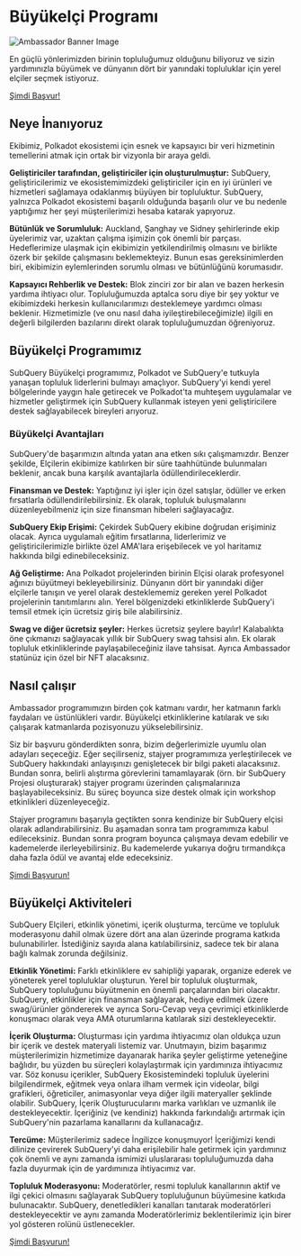 # Büyükelçi Programı

![Ambassador Banner Image](/assets/img/ambassador_banner.png)

En güçlü yönlerimizden birinin topluluğumuz olduğunu biliyoruz ve sizin yardımınızla büyümek ve dünyanın dört bir yanındaki topluluklar için yerel elçiler seçmek istiyoruz.

[Şimdi Başvur!](https://forms.gle/GXBbJ6LDpNfM2v1X6)

## Neye İnanıyoruz

Ekibimiz, Polkadot ekosistemi için esnek ve kapsayıcı bir veri hizmetinin temellerini atmak için ortak bir vizyonla bir araya geldi.

**Geliştiriciler tarafından, geliştiriciler için oluşturulmuştur:** SubQuery, geliştiricilerimiz ve ekosistemimizdeki geliştiriciler için en iyi ürünleri ve hizmetleri sağlamaya odaklanmış büyüyen bir topluluktur. SubQuery, yalnızca Polkadot ekosistemi başarılı olduğunda başarılı olur ve bu nedenle yaptığımız her şeyi müşterilerimizi hesaba katarak yapıyoruz.

**Bütünlük ve Sorumluluk:** Auckland, Şanghay ve Sidney şehirlerinde ekip üyelerimiz var, uzaktan çalışma işimizin çok önemli bir parçası. Hedeflerimize ulaşmak için ekibimizin yetkilendirilmiş olmasını ve birlikte özerk bir şekilde çalışmasını beklemekteyiz. Bunun esas gereksinimlerden biri, ekibimizin eylemlerinden sorumlu olması ve bütünlüğünü korumasıdır.

**Kapsayıcı Rehberlik ve Destek:** Blok zinciri zor bir alan ve bazen herkesin yardıma ihtiyacı olur. Topluluğumuzda aptalca soru diye bir şey yoktur ve ekibimizdeki herkesin kullanıcılarımızı desteklemeye yardımcı olması beklenir. Hizmetimizle (ve onu nasıl daha iyileştirebileceğimizle) ilgili en değerli bilgilerden bazılarını direkt olarak topluluğumuzdan öğreniyoruz.

## Büyükelçi Programımız

SubQuery Büyükelçi programımız, Polkadot ve SubQuery'e tutkuyla yanaşan topluluk liderlerini bulmayı amaçlıyor. SubQuery'yi kendi yerel bölgelerinde yaygın hale getirecek ve Polkadot'ta muhteşem uygulamalar ve hizmetler geliştirmek için SubQuery kullanmak isteyen yeni geliştiricilere destek sağlayabilecek bireyleri arıyoruz.

### Büyükelçi Avantajları

SubQuery'de başarımızın altında yatan ana etken sıkı çalışmamızdır. Benzer şekilde, Elçilerin ekibimize katılırken bir süre taahhütünde bulunmaları beklenir, ancak buna karşılık avantajlarla ödüllendirileceklerdir.

**Finansman ve Destek:** Yaptığınız iyi işler için özel satışlar, ödüller ve erken fırsatlarla ödüllendirilebilirsiniz. Ek olarak, topluluk buluşmalarını düzenleyebilmeniz için size finansman hibeleri sağlayacağız.

**SubQuery Ekip Erişimi:** Çekirdek SubQuery ekibine doğrudan erişiminiz olacak. Ayrıca uygulamalı eğitim fırsatlarına, liderlerimiz ve geliştiricilerimizle birlikte özel AMA'lara erişebilecek ve yol haritamız hakkında bilgi edinebileceksiniz.

**Ağ Geliştirme:** Ana Polkadot projelerinden birinin Elçisi olarak profesyonel ağınızı büyütmeyi bekleyebilirsiniz. Dünyanın dört bir yanındaki diğer elçilerle tanışın ve yerel olarak desteklememiz gereken yerel Polkadot projelerinin tanıtımlarını alın. Yerel bölgenizdeki etkinliklerde SubQuery'i temsil etmek için ücretsiz giriş bile alabilirsiniz.

**Swag ve diğer ücretsiz şeyler:** Herkes ücretsiz şeylere bayılır! Kalabalıkta öne çıkmanızı sağlayacak yıllık bir SubQuery swag tahsisi alın. Ek olarak topluluk etkinliklerinde paylaşabileceğiniz ilave tahsisat. Ayrıca Ambassador statünüz için özel bir NFT alacaksınız.

## Nasıl çalışır

Ambassador programımızın birden çok katmanı vardır, her katmanın farklı faydaları ve üstünlükleri vardır. Büyükelçi etkinliklerine katılarak ve sıkı çalışarak katmanlarda pozisyonuzu yükselebilirsiniz.

Siz bir başvuru gönderdikten sonra, bizim değerlerimizle uyumlu olan adayları seçeceğiz. Eğer seçilirseniz, stajyer programımıza yerleştirilecek ve SubQuery hakkındaki anlayışınızı genişletecek bir bilgi paketi alacaksınız. Bundan sonra, belirli alıştırma görevlerini tamamlayarak (örn. bir SubQuery Projesi oluşturarak) stajyer programı üzerinden çalışmalarınıza başlayabileceksiniz. Bu süreç boyunca size destek olmak için workshop etkinlikleri düzenleyeceğiz.

Stajyer programını başarıyla geçtikten sonra kendinize bir SubQuery elçisi olarak adlandırabilirsiniz. Bu aşamadan sonra tam programımıza kabul edileceksiniz. Bundan sonra program boyunca çalışmaya devam edebilir ve kademelerde ilerleyebilirsiniz. Bu kademelerde yukarıya doğru tırmandıkça daha fazla ödül ve avantaj elde edeceksiniz.

[Şimdi Başvurun!](https://forms.gle/GXBbJ6LDpNfM2v1X6)

## Büyükelçi Aktiviteleri

SubQuery Elçileri, etkinlik yönetimi, içerik oluşturma, tercüme ve topluluk moderasyonu dahil olmak üzere dört ana alan üzerinde programa katkıda bulunabilirler. İstediğiniz sayıda alana katılabilirsiniz, sadece tek bir alana bağlı kalmak zorunda değilsiniz.

**Etkinlik Yönetimi:** Farklı etkinliklere ev sahipliği yaparak, organize ederek ve yöneterek yerel topluluklar oluşturun. Yerel bir topluluk oluşturmak, SubQuery topluluğunu büyütmenin en önemli parçalarından biri olacaktır. SubQuery, etkinlikler için finansman sağlayarak, hediye edilmek üzere swag/ürünler göndererek ve ayrıca Soru-Cevap veya çevrimiçi etkinliklerde konuşmacı olarak veya AMA oturumlarına katılarak sizi destekleyecektir.

**İçerik Oluşturma:** Oluşturması için yardıma ihtiyacımız olan oldukça uzun bir içerik ve destek materyali listemiz var. Unutmayın, bizim başarımız müşterilerimizin hizmetimize dayanarak harika şeyler geliştirme yeteneğine bağlıdır, bu yüzden bu süreçleri kolaylaştırmak için yardımınıza ihtiyacımız var. Söz konusu içerikler, SubQuery Ekosistemindeki topluluk üyelerini bilgilendirmek, eğitmek veya onlara ilham vermek için videolar, bilgi grafikleri, öğreticiler, animasyonlar veya diğer ilgili materyaller şeklinde olabilir. SubQuery, İçerik Oluşturucularını marka varlıkları ve uzmanlık ile destekleyecektir. İçeriğiniz (ve kendiniz) hakkında farkındalığı artırmak için SubQuery'nin pazarlama kanallarını da kullanacağız.

**Tercüme:** Müşterilerimiz sadece İngilizce konuşmuyor! İçeriğimizi kendi dilinize çevirerek SubQuery'yi daha erişilebilir hale getirmek için yardımınız çok önemli ve aynı zamanda ismimizi uluslararası topluluğumuzda daha fazla duyurmak için de yardımınıza ihtiyacımız var.

**Topluluk Moderasyonu:** Moderatörler, resmi topluluk kanallarının aktif ve ilgi çekici olmasını sağlayarak SubQuery topluluğunun büyümesine katkıda bulunacaktır. SubQuery, denetledikleri kanalları tanıtarak moderatörleri destekleyecektir ve aynı zamanda Moderatörlerimiz beklentilerimiz için birer yol gösteren rolünü üstlenecekler.

[Şimdi Başvurun!](https://forms.gle/GXBbJ6LDpNfM2v1X6)
